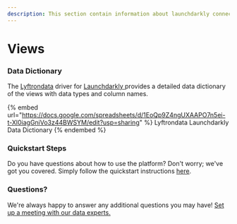 ```yaml
---
description: This section contain information about launchdarkly connector views information
---
```


# Views

### Data Dictionary

The [Lyftrondata](https://www.lyftrondata.com/) driver for [Launchdarkly](https://www.lyftrondata.com/integration/Launchdarkly/)[ ](https://www.lyftrondata.com/integration/launchdarkly/)provides a detailed data dictionary of the views with data types and column names.

{% embed url="https://docs.google.com/spreadsheets/d/1EoQp9Z4ngUXAAPO7n5ei-t-Xl0iagGniVo3z44BWSYM/edit?usp=sharing" %}
Lyftrondata Launchdarkly Data Dictionary
{% endembed %}

### Quickstart Steps

Do you have questions about how to use the platform? Don't worry; we've got you covered. Simply follow the quickstart instructions [here](../../../../quickstart-steps.md).

### Questions? <a href="#questions" id="questions"></a>

We're always happy to answer any additional questions you may have! [Set up a meeting with our data experts.](https://www.lyftrondata.com/book-a-meeting/)


